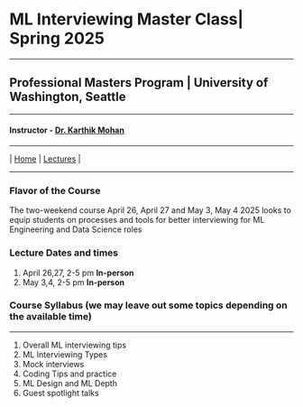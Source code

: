 # ML Interviewing Master Class| Spring 2025

***
 
## Professional Masters Program | University of Washington, Seattle 

***


#### Instructor - [Dr. Karthik Mohan](https://www.ece.uw.edu/people/karthik-mohan/)

***


| [Home](index.md)  | [Lectures](lectures.md)  |


***

### Flavor of the Course
The two-weekend course April 26, April 27 and May 3, May 4 2025 looks to equip students on processes and tools for better interviewing for ML Engineering and Data Science roles

### Lecture Dates and times
1. April 26,27, 2-5 pm **In-person**
2. May 3,4, 2-5 pm **In-person**

### Course Syllabus (we may leave out some topics depending on the available time)

***
 
1. Overall ML interviewing tips
1. ML Interviewing Types
1. Mock interviews
1. Coding Tips and practice
1. ML Design and ML Depth
1. Guest spotlight talks